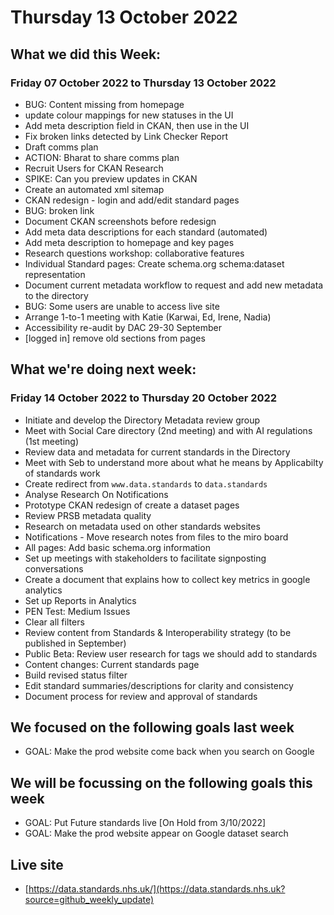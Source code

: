 # Thursday 13 October 2022

## What we did this Week:
### Friday 07 October 2022 to Thursday 13 October 2022

* BUG: Content missing from homepage
* update colour mappings for new statuses in the UI
* Add meta description field in CKAN, then use in the UI
* Fix broken links detected by Link Checker Report
* Draft comms plan
* ACTION: Bharat to share comms plan
* Recruit Users for CKAN Research
* SPIKE: Can you preview updates in CKAN
* Create an automated xml sitemap
* CKAN redesign - login and add/edit standard pages
* BUG: broken link
* Document CKAN screenshots before redesign
* Add meta data descriptions for each standard (automated)
* Add meta description to homepage and key pages
* Research questions workshop: collaborative features
* Individual Standard pages: Create schema.org schema:dataset representation
* Document current metadata workflow to request and add new metadata to the directory
* BUG: Some users are unable to access live site
* Arrange 1-to-1 meeting with Katie (Karwai, Ed, Irene, Nadia)
* Accessibility re-audit by DAC 29-30 September
* [logged in] remove old sections from pages


## What we're doing next week:
### Friday 14 October 2022 to Thursday 20 October 2022

* Initiate and develop the Directory Metadata review group
* Meet with Social Care directory (2nd meeting) and with AI regulations (1st meeting)
* Review data and metadata for current standards in the Directory
* Meet with Seb to understand more about what he means by Applicabilty of standards work
* Create redirect from `www.data.standards` to `data.standards`
* Analyse Research On Notifications
* Prototype CKAN redesign of create a dataset pages
* Review PRSB metadata quality
* Research on metadata used on other standards websites
* Notifications - Move research notes from files to the miro board
* All pages: Add basic schema.org information
* Set up meetings with stakeholders to facilitate signposting conversations
* Create a document that explains how to collect key metrics in google analytics
* Set up Reports in Analytics
* PEN Test: Medium Issues
* Clear all filters
* Review content from Standards & Interoperability strategy (to be published in September)
* Public Beta: Review user research for tags we should add to standards
* Content changes: Current standards page
* Build revised status filter
* Edit standard summaries/descriptions for clarity and consistency
* Document process for review and approval of standards


## We focused on the following goals last week

* GOAL: Make the prod website come back when you search on Google


## We will be focussing on the following goals this week

* GOAL: Put Future standards live [On Hold from 3/10/2022]
* GOAL: Make the prod website appear on Google dataset search


## Live site  
* [https://data.standards.nhs.uk/](https://data.standards.nhs.uk?source=github_weekly_update)

